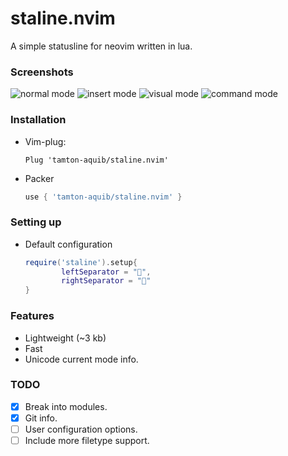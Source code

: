 # staline.nvim
A simple statusline for neovim written in lua.

### Screenshots
![normal mode](https://i.imgur.com/5RZFhWC.png)
![insert mode](https://i.imgur.com/V0FolHn.png)
![visual mode](https://i.imgur.com/3lbiz36.png)
![command mode](https://i.imgur.com/f4lsWRD.png)


### Installation
* Vim-plug:
    ```vim
    Plug 'tamton-aquib/staline.nvim'
    ```
* Packer
    ```lua
    use { 'tamton-aquib/staline.nvim' }
    ```

### Setting up

* Default configuration
    ```lua
    require('staline').setup{
            leftSeparator = "",
            rightSeparator = ""
    }
    ```

### Features
* Lightweight (~3 kb)
* Fast
* Unicode current mode info.

### TODO

- [x] Break into modules.
- [x] Git info.
- [ ] User configuration options.
- [ ] Include more filetype support.
